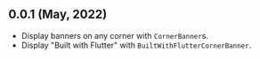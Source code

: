 ## 0.0.1 (May, 2022)

* Display banners on any corner with `CornerBanner`s.
* Display "Built with Flutter" with `BuiltWithFlutterCornerBanner`.
